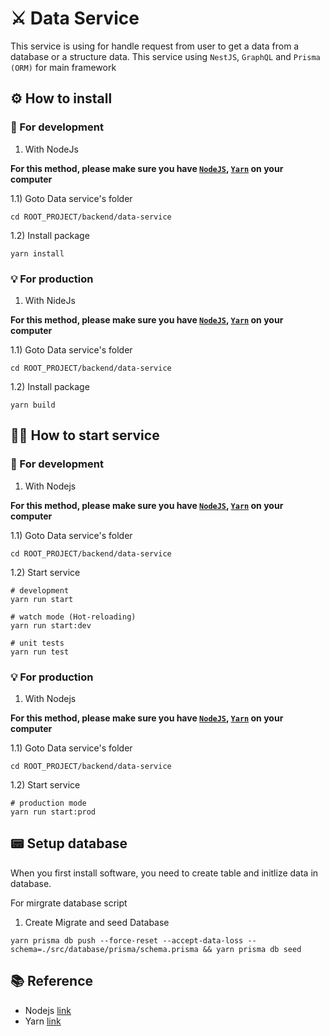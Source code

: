 # ⚔️ Data Service

This service is using for handle request from user to get a data from a database or a structure data. This service using `NestJS`, `GraphQL` and `Prisma (ORM)` for main framework

## ⚙️ How to install

### 🔩 For development
1) With NodeJs

**For this method, please make sure you have [`NodeJS`][1], [`Yarn`][2] on your computer**

1.1) Goto Data service's folder
```
cd ROOT_PROJECT/backend/data-service
```

1.2) Install package
```
yarn install
```

### 💡 For production

1) With NideJs

**For this method, please make sure you have [`NodeJS`][1], [`Yarn`][2] on your computer**

1.1) Goto Data service's folder
```
cd ROOT_PROJECT/backend/data-service
```

1.2) Install package
```
yarn build
```

## 🏋️‍♀️ How to start service
### 🔨 For development
1. With Nodejs

**For this method, please make sure you have [`NodeJS`][1], [`Yarn`][2] on your computer**

1.1) Goto Data service's folder
```
cd ROOT_PROJECT/backend/data-service
```

1.2) Start service
```
# development
yarn run start

# watch mode (Hot-reloading)
yarn run start:dev

# unit tests
yarn run test
```

### 💡 For production
1. With Nodejs
   
**For this method, please make sure you have [`NodeJS`][1], [`Yarn`][2] on your computer**

1.1) Goto Data service's folder
```
cd ROOT_PROJECT/backend/data-service
```

1.2) Start service
```
# production mode
yarn run start:prod
```

## 📟 Setup database

When you first install software, you need to create table and initlize data in database.

For mirgrate database script
1. Create Migrate and seed Database
```
yarn prisma db push --force-reset --accept-data-loss --schema=./src/database/prisma/schema.prisma && yarn prisma db seed
```


## 📚 Reference
- Nodejs [link][1]
- Yarn [link][2]


[1]: https://nodejs.org/en/download/
[2]: https://classic.yarnpkg.com/lang/en/docs/install/#mac-stable